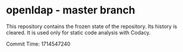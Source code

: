 # openldap - master branch

This repository contains the frozen state of the repository.
Its history is cleared. It is used only for static code
analysis with Codacy.

Commit Time: 1714547240